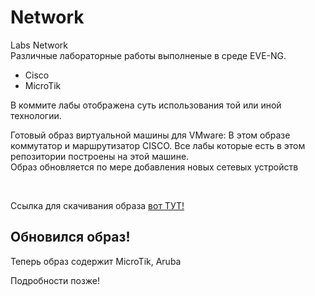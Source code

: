 # Network
Labs Network <br>
Различные лабораторные работы выполненые в среде EVE-NG.
<ul>
  <li>Cisco</li>
  <li>MicroTik</li>
</ul>
<p>В коммите лабы отображена суть использования той или иной технологии.</p>
<p>Готовый образ виртуальной машины для VMware:
В этом образе коммутатор и маршрутизатор CISCO.
Все лабы которые есть в этом репозитории построены на этой машине.
<br>Образ обновляется по мере добавления новых сетевых устройств</p>
<br>
<p>Ссылка для скачивания образа <a href="https://drive.google.com/file/d/1ENE2J-s7kylzUD99wBns05J7LMyXtt49/view?usp=sharing">вот ТУТ!</a></p>

<h2>Обновился образ!</h2>
<p>Теперь образ содержит MicroTik, Aruba</p>
<p>Подробности позже!</p>

